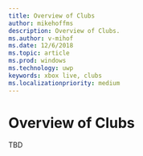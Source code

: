 ```yaml
---
title: Overview of Clubs
author: mikehoffms
description: Overview of Clubs.
ms.author: v-mihof
ms.date: 12/6/2018
ms.topic: article
ms.prod: windows
ms.technology: uwp
keywords: xbox live, clubs
ms.localizationpriority: medium
---
```


# Overview of Clubs

TBD

